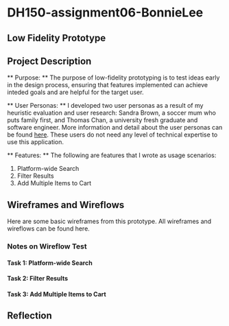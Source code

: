 # DH150-assignment06-BonnieLee

## Low Fidelity Prototype

## Project Description
** Purpose: ** The purpose of low-fidelity prototyping is to test ideas early in the design process, ensuring that features implemented can achieve inteded goals and are helpful for the target user.

** User Personas: ** I developed two user personas as a result of my heuristic evaluation and user research: Sandra Brown, a soccer mum who puts family first, and Thomas Chan, a university fresh graduate and software engineer. More information and detail about the user personas can be found [here](https://github.com/bonniebonnielee/DH150-BonnieLee/tree/main/assignment05). These users do not need any level of technical expertise to use this application. 

** Features: ** The following are features that I wrote as usage scenarios:
1. Platform-wide Search
2. Filter Results
3. Add Multiple Items to Cart

## Wireframes and Wireflows
Here are some basic wireframes from this prototype.
All wireframes and wireflows can be found here.

### Notes on Wireflow Test
#### Task 1: Platform-wide Search

#### Task 2: Filter Results

#### Task 3: Add Multiple Items to Cart

## Reflection


